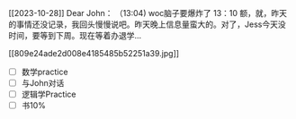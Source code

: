 [[2023-10-28]]
Dear John：
（13:04)
  woc脑子要爆炸了
  13：10
  额，就，昨天的事情还没记录，我回头慢慢说吧。昨天晚上信息量蛮大的。对了，Jess今天没时间，要等到下周。现在等着办退学...

[[809e24ade2d008e4185485b52251a39.jpg]]


- [ ] 数学practice
- [ ] 与John对话
- [ ] 逻辑学Practice
- [ ] 书10%
